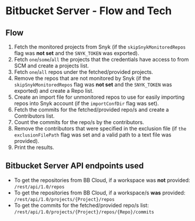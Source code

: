 # Bitbucket Server - Flow and Tech

## Flow <a href="#flow" id="flow"></a>

1. Fetch the monitored projects from Snyk (if the `skipSnykMonitoredRepos` flag was **not set** and the `SNYK_TOKEN` was exported).
2. Fetch `one`/`some`/`all` the projects that the credentials have access to from SCM and create a projects list.
3. Fetch `one`/`all` repos under the fetched/provided projects.
4. Remove the repos that are not monitored by Snyk (if the `skipSnykMonitoredRepos` flag was **not set** and the `SNYK_TOKEN` was exported) and create a Repo list.
5. Create an import file for unmonitored repos to use for easily importing repos into Snyk account (if the `importConfDir` flag was set).
6. Fetch the commits for the fetched/provided repo/s and create a Contributors list.
7. Count the commits for the repo/s by the contributors.
8. Remove the contributors that were specified in the exclusion file (if `the exclusionFilePath` flag was set and a valid path to a text file was provided).
9. Print the results.

## Bitbucket Server API endpoints used <a href="#bitbucket-cloud-api-endpoints-used" id="bitbucket-cloud-api-endpoints-used"></a>

* To get the repositories from BB Cloud, if a workspace was **not** provided: `/rest/api/1.0/repos`
* To get the repositories from BB Cloud, if a workspace/s **was** provided: `/rest/api/1.0/projects/{Project}/repos`
* To get the commits for the fetched/provided repo/s list: `/rest/api/1.0/projects/{Project}/repos/{Repo}/commits`
